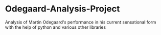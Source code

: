 # Odegaard-Analysis-Project
Analysis of Martin Odegaard's performance in his current sensational form with the help of python and various other libraries

